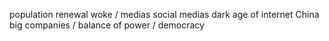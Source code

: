 

population renewal
woke / medias
social medias
dark age of internet
China
big companies / balance of power / democracy
